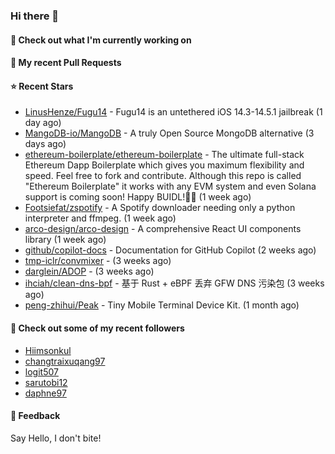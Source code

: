 ### Hi there 👋

#### 👷 Check out what I'm currently working on

#### 🔨 My recent Pull Requests


#### ⭐ Recent Stars

- [LinusHenze/Fugu14](https://github.com/LinusHenze/Fugu14) - Fugu14 is an untethered iOS 14.3-14.5.1 jailbreak (1 day ago)
- [MangoDB-io/MangoDB](https://github.com/MangoDB-io/MangoDB) - A truly Open Source MongoDB alternative (3 days ago)
- [ethereum-boilerplate/ethereum-boilerplate](https://github.com/ethereum-boilerplate/ethereum-boilerplate) - The ultimate full-stack Ethereum Dapp Boilerplate which gives you maximum flexibility and speed. Feel free to fork and contribute. Although this repo is called &#34;Ethereum Boilerplate&#34; it works with any EVM system and even Solana support is coming soon!  Happy BUIDL!👷‍♂️ (1 week ago)
- [Footsiefat/zspotify](https://github.com/Footsiefat/zspotify) - A Spotify downloader needing only a python interpreter and ffmpeg. (1 week ago)
- [arco-design/arco-design](https://github.com/arco-design/arco-design) - A comprehensive React UI components library (1 week ago)
- [github/copilot-docs](https://github.com/github/copilot-docs) - Documentation for GitHub Copilot (2 weeks ago)
- [tmp-iclr/convmixer](https://github.com/tmp-iclr/convmixer) -  (3 weeks ago)
- [darglein/ADOP](https://github.com/darglein/ADOP) -  (3 weeks ago)
- [ihciah/clean-dns-bpf](https://github.com/ihciah/clean-dns-bpf) - 基于 Rust &#43; eBPF 丢弃 GFW DNS 污染包 (3 weeks ago)
- [peng-zhihui/Peak](https://github.com/peng-zhihui/Peak) - Tiny Mobile Terminal Device Kit. (1 month ago)

#### 👯 Check out some of my recent followers

- [Hiimsonkul](https://github.com/Hiimsonkul)
- [changtraixuqang97](https://github.com/changtraixuqang97)
- [logit507](https://github.com/logit507)
- [sarutobi12](https://github.com/sarutobi12)
- [daphne97](https://github.com/daphne97)

#### 💬 Feedback

Say Hello, I don't bite!